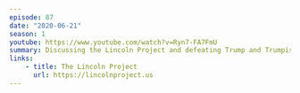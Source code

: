 ```yaml
---
episode: 87
date: "2020-06-21"
season: 1
youtube: https://www.youtube.com/watch?v=Ryn7-FA7FmU
summary: Discussing the Lincoln Project and defeating Trump and Trumpism at the ballot box
links:
    - title: The Lincoln Project
      url: https://lincolnproject.us
---
```

